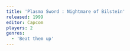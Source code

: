 ```yaml
---
title: 'Plasma Sword : Nightmare of Bilstein'
released: 1999
editor: Capcom
players: 2
genres:
  - 'Beat them up'
---
```

